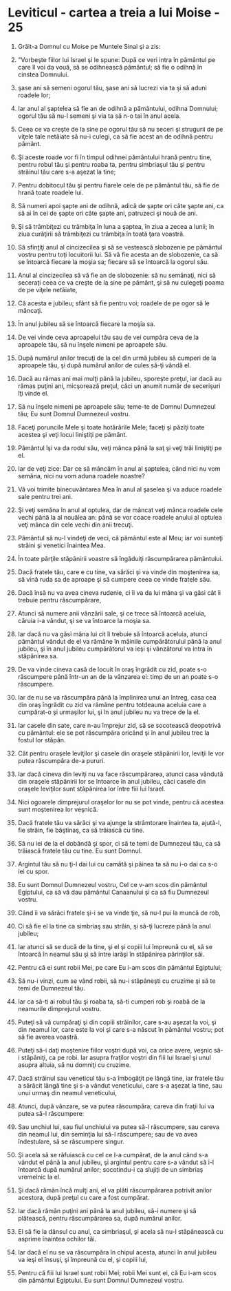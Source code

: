 # Leviticul - cartea a treia a lui Moise - 25

1. Grăit-a Domnul cu Moise pe Muntele Sinai şi a zis: 

2. "Vorbeşte fiilor lui Israel şi le spune: După ce veri intra în pământul pe care îl voi da vouă, să se odihnească pământul; să fie o odihnă în cinstea Domnului. 

3. şase ani să semeni ogorul tău, şase ani să lucrezi via ta şi să aduni roadele lor; 

4. Iar anul al şaptelea să fie an de odihnă a pământului, odihna Domnului; ogorul tău să nu-l semeni şi via ta să n-o tai în anul acela. 

5. Ceea ce va creşte de la sine pe ogorul tău să nu seceri şi strugurii de pe viţele tale netăiate să nu-i culegi, ca să fie acest an de odihnă pentru pământ. 

6. Şi aceste roade vor fi în timpul odihnei pământului hrană pentru tine, pentru robul tău şi pentru roaba ta, pentru simbriaşul tău şi pentru străinul tău care s-a aşezat la tine; 

7. Pentru dobitocul tău şi pentru fiarele cele de pe pământul tău, să fie de hrană toate roadele lui. 

8. Să numeri apoi şapte ani de odihnă, adică de şapte ori câte şapte ani, ca să ai în cei de şapte ori câte şapte ani, patruzeci şi nouă de ani. 

9. Şi să trâmbiţezi cu trâmbiţa în luna a şaptea, în ziua a zecea a lunii; în ziua curăţirii să trâmbiţezi cu trâmbiţa în toată ţara voastră. 

10. Să sfinţiţi anul al cincizecilea şi să se vestească slobozenie pe pământul vostru pentru toţi locuitorii lui. Să vă fie acesta an de slobozenie, ca să se întoarcă fiecare la moşia sa; fiecare să se întoarcă la ogorul său. 

11. Anul al cincizecilea să vă fie an de slobozenie: să nu semănaţi, nici să seceraţi ceea ce va creşte de la sine pe pământ, şi să nu culegeţi poama de pe viţele netăiate, 

12. Că acesta e jubileu; sfânt să fie pentru voi; roadele de pe ogor să le mâncaţi. 

13. În anul jubileu să se întoarcă fiecare la moşia sa. 

14. De vei vinde ceva aproapelui tău sau de vei cumpăra ceva de la aproapele tău, să nu înşele nimeni pe aproapele său. 

15. După numărul anilor trecuţi de la cel din urmă jubileu să cumperi de la aproapele tău, şi după numărul anilor de cules să-ţi vândă el. 

16. Dacă au rămas ani mai mulţi până la jubileu, sporeşte preţul, iar dacă au rămas puţini ani, micşorează preţul, căci un anumit număr de secerişuri îţi vinde el. 

17. Să nu înşele nimeni pe aproapele său; teme-te de Domnul Dumnezeul tău; Eu sunt Domnul Dumnezeul vostru. 

18. Faceţi poruncile Mele şi toate hotărârile Mele; faceţi şi păziţi toate acestea şi veţi locui liniştiţi pe pământ. 

19. Pământul îşi va da rodul său, veţi mânca până la saţ şi veţi trăi liniştiţi pe el. 

20. Iar de veţi zice: Dar ce să mâncăm în anul al şaptelea, când nici nu vom semăna, nici nu vom aduna roadele noastre? 

21. Vă voi trimite binecuvântarea Mea în anul al şaselea şi va aduce roadele sale pentru trei ani. 

22. Şi veţi semăna în anul al optulea, dar de mâncat veţi mânca roadele cele vechi până la al nouălea an: până se vor coace roadele anului al optulea veţi mânca din cele vechi din anii trecuţi. 

23. Pământul să nu-l vindeţi de veci, că pământul este al Meu; iar voi sunteţi străini şi venetici înaintea Mea. 

24. În toate părţile stăpânirii voastre să îngăduiţi răscumpărarea pământului. 

25. Dacă fratele tău, care e cu tine, va sărăci şi va vinde din moştenirea sa, să vină ruda sa de aproape şi să cumpere ceea ce vinde fratele său. 

26. Dacă însă nu va avea cineva rudenie, ci îi va da lui mâna şi va găsi cât îi trebuie pentru răscumpărare, 

27. Atunci să numere anii vânzării sale, şi ce trece să întoarcă aceluia, căruia i-a vândut, şi se va întoarce la moşia sa. 

28. Iar dacă nu va găsi mâna lui cit îi trebuie să întoarcă aceluia, atunci pământul vândut de el va rămâne în mâinile cumpărătorului până la anul jubileu, şi în anul jubileu cumpărătorul va ieşi şi vânzătorul va intra în stăpânirea sa. 

29. De va vinde cineva casă de locuit în oraş îngrădit cu zid, poate s-o răscumpere până într-un an de la vânzarea ei: timp de un an poate s-o răscumpere. 

30. Iar de nu se va răscumpăra până la împlinirea unui an întreg, casa cea din oraş îngrădit cu zid va rămâne pentru totdeauna aceluia care a cumpărat-o şi urmaşilor lui, şi în anul jubileu nu va trece de la el. 

31. Iar casele din sate, care n-au împrejur zid, să se socotească deopotrivă cu pământul: ele se pot răscumpăra oricând şi în anul jubileu trec la fostul lor stăpân. 

32. Cât pentru oraşele leviţilor şi casele din oraşele stăpânirii lor, leviţii le vor putea răscumpăra de-a pururi. 

33. Iar dacă cineva din leviţi nu va face răscumpărarea, atunci casa vândută din oraşele stăpânirii lor se întoarce în anul jubileu, căci casele din oraşele leviţilor sunt stăpânirea lor între fiii lui Israel. 

34. Nici ogoarele dimprejurul oraşelor lor nu se pot vinde, pentru că acestea sunt moştenirea lor veşnică. 

35. Dacă fratele tău va sărăci şi va ajunge la strâmtorare înaintea ta, ajută-l, fie străin, fie băştinaş, ca să trăiască cu tine. 

36. Să nu iei de la el dobândă şi spor, ci să te temi de Dumnezeul tău, ca să trăiască fratele tău cu tine. Eu sunt Domnul. 

37. Argintul tău să nu ţi-l dai lui cu camătă şi pâinea ta să nu i-o dai ca s-o iei cu spor. 

38. Eu sunt Domnul Dumnezeul vostru, Cel ce v-am scos din pământul Egiptului, ca să vă dau pământul Canaanului şi ca să fiu Dumnezeul vostru. 

39. Când îi va sărăci fratele şi-i se va vinde ţie, să nu-l pui la muncă de rob, 

40. Ci să fie el la tine ca simbriaş sau străin, şi să-ţi lucreze până la anul jubileu; 

41. Iar atunci să se ducă de la tine, şi el şi copiii lui împreună cu el, să se întoarcă în neamul său şi să intre iarăşi în stăpânirea părinţilor săi. 

42. Pentru că ei sunt robii Mei, pe care Eu i-am scos din pământul Egiptului; 

43. Să nu-i vinzi, cum se vând robii, să nu-i stăpâneşti cu cruzime şi să te temi de Dumnezeul tău. 

44. Iar ca să-ti ai robul tău şi roaba ta, să-ti cumperi rob şi roabă de la neamurile dimprejurul vostru. 

45. Puteţi să vă cumpăraţi şi din copiii străinilor, care s-au aşezat la voi, şi din neamul lor, care este la voi şi care s-a născut în pământul vostru; pot să fie averea voastră. 

46. Puteţi să-i daţi moştenire fiilor voştri după voi, ca orice avere, veşnic să-i stăpâniţi, ca pe robi. Iar asupra fraţilor voştri din fiii lui Israel şi unul asupra altuia, să nu domniţi cu cruzime. 

47. Dacă străinul sau veneticul tău s-a îmbogăţit pe lângă tine, iar fratele tău a sărăcit lângă tine şi s-a vândut veneticului, care s-a aşezat la tine, sau unui urmaş din neamul veneticului, 

48. Atunci, după vânzare, se va putea răscumpăra; careva din fraţii lui va putea să-l răscumpere: 

49. Sau unchiul lui, sau fiul unchiului va putea să-l răscumpere, sau careva din neamul lui, din seminţia lui să-l răscumpere; sau de va avea îndestulare, să se răscumpere singur. 

50. Şi acela să se răfuiască cu cel ce l-a cumpărat, de la anul când s-a vândut el până la anul jubileu, şi argintul pentru care s-a vândut să i-l întoarcă după numărul anilor; socotindu-i ca slujiţi de un simbriaş vremelnic la el. 

51. Şi dacă rămân încă mulţi ani, el va plăti răscumpărarea potrivit anilor acestora, după preţul cu care a fost cumpărat. 

52. Iar dacă rămân puţini ani până la anul jubileu, să-i numere şi să plătească, pentru răscumpărarea sa, după numărul anilor. 

53. El să fie la dânsul cu anul, ca simbriaşul, şi acela să nu-l stăpânească cu asprime înaintea ochilor tăi. 

54. Iar dacă el nu se va răscumpăra în chipul acesta, atunci în anul jubileu va ieşi el însuşi, şi împreună cu el, şi copiii lui, 

55. Pentru că fiii lui Israel sunt robii Mei; robii Mei sunt ei, că Eu i-am scos din pământul Egiptului. Eu sunt Domnul Dumnezeul vostru. 

